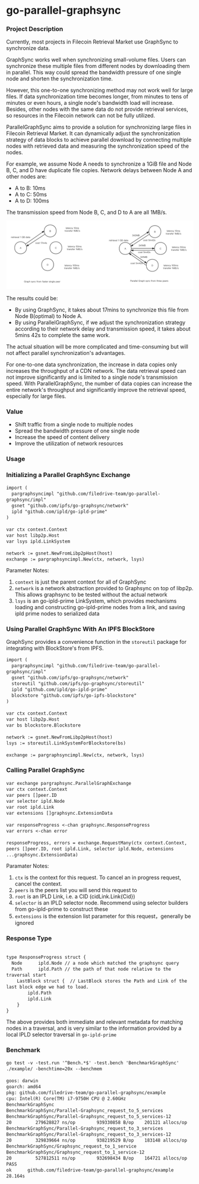 # go-parallel-graphsync

### Project Description

Currently, most projects in Filecoin Retrieval Market use GraphSync to synchronize data.

GraphSync works well when synchronizing small-volume files. Users can synchronize these multiple files from different nodes by downloading them in parallel. This way could spread the bandwidth pressure of one single node and shorten the synchronization time.

However, this one-to-one synchronizing method may not work well for large files. If data synchronization time becomes longer,  from minutes to tens of minutes or even hours, a single node's bandwidth load will increase. Besides, other nodes with the same data do not provide retrieval services, so resources in the Filecoin network can not be fully utilized.

ParallelGraphSync aims to provide a solution for synchronizing large files in Filecoin Retrieval Market. It can dynamically adjust the synchronization strategy of data blocks to achieve parallel download by connecting multiple nodes with retrieved data and measuring the synchronization speed of the nodes.

For example, we assume Node A needs to synchronize a 1GiB file and Node B, C, and D have duplicate file copies. Network delays between Node A and other nodes are:

- A to B: 10ms
- A to C: 50ms
- A to D: 100ms

The transmission speed from Node B, C, and D to A are all 1MB/s.

![comparison diagram](docs/compare.png)

The results could be:

- By using GraphSync, it takes about 17mins to synchronize this file from Node B(optimal) to Node A.
- By using ParallelGraphSync, if we adjust the synchronization strategy according to their network delay and transmission speed, it takes about 5mins 42s to complete the same work.

The actual situation will be more complicated and time-consuming but will not affect parallel synchronization's advantages.

For one-to-one data synchronization, the increase in data copies only increases the throughput of a CDN network. The data retrieval speed can not improve significantly and is limited to a single node's transmission speed.
With ParallelGraphSync, the number of data copies can increase the entire network's throughput and significantly improve the retrieval speed, especially for large files.



### Value

- Shift traffic from a single node to multiple nodes
- Spread the bandwidth pressure of one single node
- Increase the speed of content delivery
- Improve the utilization of network resources


### Usage

### Initializing a Parallel GraphSync Exchange

```golang
import (
  pargraphsyncimpl "github.com/filedrive-team/go-parallel-graphsync/impl"
  gsnet "github.com/ipfs/go-graphsync/network"
  ipld "github.com/ipld/go-ipld-prime"
)

var ctx context.Context
var host libp2p.Host
var lsys ipld.LinkSystem

network := gsnet.NewFromLibp2pHost(host)
exchange := pargraphsyncimpl.New(ctx, network, lsys)
```

Parameter Notes:

1. `context` is just the parent context for all of GraphSync
2. `network` is a network abstraction provided to Graphsync on top
   of libp2p. This allows graphsync to be tested without the actual network
3. `lsys` is an go-ipld-prime LinkSystem, which provides mechanisms loading and constructing go-ipld-prime nodes from a link, and saving ipld prime nodes to serialized data

### Using Parallel GraphSync With An IPFS BlockStore

GraphSync provides a convenience function in the `storeutil` package for
integrating with BlockStore's from IPFS.

```golang
import (
  pargraphsyncimpl "github.com/filedrive-team/go-parallel-graphsync/impl"
  gsnet "github.com/ipfs/go-graphsync/network"
  storeutil "github.com/ipfs/go-graphsync/storeutil"
  ipld "github.com/ipld/go-ipld-prime"
  blockstore "github.com/ipfs/go-ipfs-blockstore"
)

var ctx context.Context
var host libp2p.Host
var bs blockstore.Blockstore

network := gsnet.NewFromLibp2pHost(host)
lsys := storeutil.LinkSystemForBlockstore(bs)

exchange := pargraphsyncimpl.New(ctx, network, lsys)
```

### Calling Parallel GraphSync

```golang
var exchange pargraphsync.ParallelGraphExchange
var ctx context.Context
var peers []peer.ID
var selector ipld.Node
var root ipld.Link
var extensions []graphsync.ExtensionData

var responseProgress <-chan graphsync.ResponseProgress
var errors <-chan error

responseProgress, errors = exchange.RequestMany(ctx context.Context, peers []peer.ID, root ipld.Link, selector ipld.Node, extensions ...graphsync.ExtensionData)
```

Paramater Notes:
1. `ctx` is the context for this request. To cancel an in progress request, cancel the context.
2. `peers` is the peers list you will send this request to
3. `root` is an IPLD Link, i.e. a CID (cidLink.Link{Cid})
4. `selector` is an IPLD selector node. Recommend using selector builders from go-ipld-prime to construct these
5. `extensions` is the extension list parameter for this request，generally be ignored

### Response Type

```golang

type ResponseProgress struct {
  Node      ipld.Node // a node which matched the graphsync query
  Path      ipld.Path // the path of that node relative to the traversal start
	LastBlock struct {  // LastBlock stores the Path and Link of the last block edge we had to load. 
		ipld.Path
		ipld.Link
	}
}

```

The above provides both immediate and relevant metadata for matching nodes in a traversal, and is very similar to the information provided by a local IPLD selector traversal in `go-ipld-prime`



### Benchmark

```shell
go test -v -test.run '^Bench.*$' -test.bench 'BenchmarkGraphSync' ./example/ -benchtime=20x --benchmem

goos: darwin
goarch: amd64
pkg: github.com/filedrive-team/go-parallel-graphsync/example
cpu: Intel(R) Core(TM) i7-9750H CPU @ 2.60GHz
BenchmarkGraphSync
BenchmarkGraphSync/Parallel-Graphsync_request_to_5_services
BenchmarkGraphSync/Parallel-Graphsync_request_to_5_services-12                20         279628827 ns/op        939330858 B/op    201121 allocs/op
BenchmarkGraphSync/Parallel-Graphsync_request_to_3_services
BenchmarkGraphSync/Parallel-Graphsync_request_to_3_services-12                20         329839664 ns/op        938219529 B/op    183148 allocs/op
BenchmarkGraphSync/Graphsync_request_to_1_service
BenchmarkGraphSync/Graphsync_request_to_1_service-12                          20         527812511 ns/op        932698434 B/op    164721 allocs/op
PASS
ok      github.com/filedrive-team/go-parallel-graphsync/example 28.164s
```
